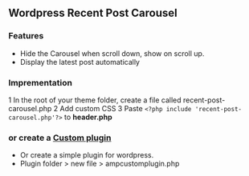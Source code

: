 ## Wordpress Recent Post Carousel 
### Features
* Hide the Carousel when scroll down, show on scroll up. 
* Display the latest post automatically 

### Imprementation
1 In the root of your theme folder, create a file called recent-post-carousel.php 
2 Add custom CSS 
3 Paste ```<?php include 'recent-post-carousel.php'?>``` to **header.php**

### or create a [Custom plugin](https://www.wpbeaverbuilder.com/creating-wordpress-plugin-easier-think)
* Or create a simple plugin for wordpress.
* Plugin folder > new file > ampcustomplugin.php  

